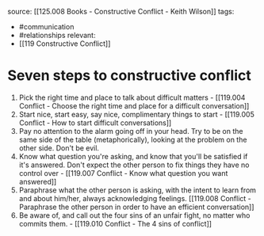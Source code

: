 source: [[125.008 Books - Constructive Conflict - Keith Wilson]]
tags:
- #communication 
- #relationships 
relevant:
- [[119 Constructive Conflict]]

# Seven steps to constructive conflict

1. Pick the right time and place to talk about difficult matters - [[119.004 Conflict - Choose the right time and place for a difficult conversation]]
2. Start nice, start easy, say nice, complimentary things to start - [[119.005 Conflict - How to start difficult conversations]]
3. Pay no attention to the alarm going off in your head. Try to be on the same side of the table (metaphorically), looking at the problem on the other side. Don't be evil.
4. Know what question you're asking, and know that you'll be satisfied if it's answered. Don't expect the other person to fix things they have no control over - [[119.007 Conflict - Know what question you want answered]]
5. Paraphrase what the other person is asking, with the intent to learn from and about him/her, always acknowledging feelings. [[119.008 Conflict - Paraphrase the other person in order to have an efficient conversation]]
6. Be aware of, and call out the four sins of an unfair fight, no matter who commits them. - [[119.010 Conflict - The 4 sins of conflict]]